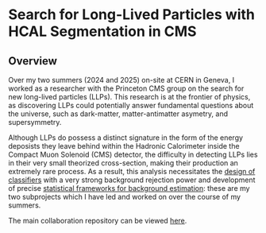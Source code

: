 # Search for Long-Lived Particles with HCAL Segmentation in CMS
## Overview
Over my two summers (2024 and 2025) on-site at CERN in Geneva, I worked as a researcher with the Princeton CMS group on the search for new long-lived particles (LLPs). This research is at the frontier of physics, as discovering LLPs could potentially answer fundamental questions about the universe, such as dark-matter, matter-antimatter asymetry, and supersymmetry.

Although LLPs do possess a distinct signature in the form of the energy deposists they leave behind within the Hadronic Calorimeter inside the Compact Muon Solenoid (CMS) detector, the difficulty in detecting LLPs lies in their very small theorized cross-section, making their production an extremely rare process. As a result, this analysis necessitates the [design of classifiers](https://github.com/gk199/Run3-HCAL-LLP-Analysis/tree/kat-branch/Classifiers) with a very strong background rejection power and development of precise [statistical frameworks for background estimation](herehttps://github.com/gk199/Run3-HCAL-LLP-Analysis/tree/kat-branch/FakeRate): these are my two subprojects which I have led and worked on over the course of my summers.

The main collaboration repository can be viewed [here](https://github.com/gk199/Run3-HCAL-LLP-Analysis/tree/main).


